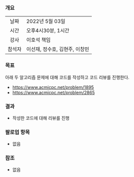 
### 개요
|  |  |
| :---:  | :--- |
| 날짜 | 2022년 5월 03일 |
| 시간 | 오후4시30분, 1시간 |
| 강사 | 이호석 책임 |
| 참석자 | 이선재, 정수호, 김현주, 이창민 |

### 목표
아래 두 알고리즘 문제에 대해 코드를 작성하고 코드 리뷰를 진행한다.

+ https://www.acmicpc.net/problem/1895
+ https://www.acmicpc.net/problem/2865

### 결과

+ 작성한 코드에 대해 리뷰를 진행

### 팔로업 항목
+ 없음

### 참조
+ 없음
